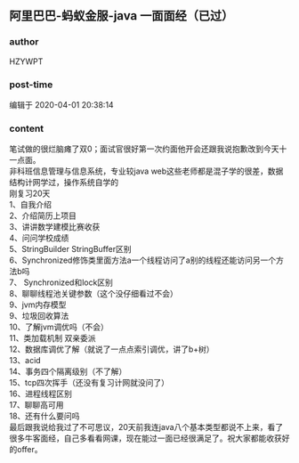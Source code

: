 ## 阿里巴巴-蚂蚁金服-java 一面面经（已过）
### author 
HZYWPT
### post-time 

编辑于  2020-04-01 20:38:14
### content 
<div class="post-topic-des nc-post-content">
 <div>
  笔试做的很烂脑瘫了双0；面试官很好第一次约面他开会还跟我说抱歉改到今天十一点面。
 </div>
 <div>
  非科班信息管理与信息系统，专业较java web这些老师都是混子学的很差，数据结构计网学过，操作系统自学的
 </div>
 <div>
  刚复习20天
 </div>
 <div>
  1、自我介绍
 </div>
 <div>
  2、介绍简历上项目
 </div>
 <div>
  3、讲讲数学建模比赛收获
 </div>
 <div>
  4、问问学校成绩
 </div>
 <div>
  5、StringBuilder StringBuffer区别
 </div>
 <div>
  6、Synchronized修饰类里面方法a一个线程访问了a别的线程还能访问另一个方法b吗
 </div>
 <div>
  7、
  <span>
   Synchronized和lock区别
  </span>
 </div>
 <div>
  <span>
   8、聊聊线程池关键参数（这个没仔细看过不会）
  </span>
 </div>
 <div>
  <span>
   9、jvm内存模型
  </span>
 </div>
 <div>
  <span>
   9、垃圾回收算法
  </span>
 </div>
 <div>
  10、了解jvm调优吗（不会）
 </div>
 <div>
  11、类加载机制 双亲委派
 </div>
 <div>
  12、数据库调优了解（就说了一点点索引调优，讲了b+树）
 </div>
 <div>
  13、acid
 </div>
 <div>
  14、事务四个隔离级别（不了解）
 </div>
 <div>
  15、tcp四次挥手（还没有复习计网就没问了）
 </div>
 <div>
  16、进程线程区别
 </div>
 <div>
  17、聊聊高可用
 </div>
 <div>
  18、还有什么要问吗
 </div>
 <div>
  最后跟我说给我过了不可思议，20天前我连java八个基本类型都说不上来，看了很多牛客面经，自己多看看网课，现在能过一面已经很满足了。祝大家都能收获好的offer。
 </div>
 <div>
  <span>
   <br/>
  </span>
 </div>
 <div>
  <br/>
 </div>
</div>

